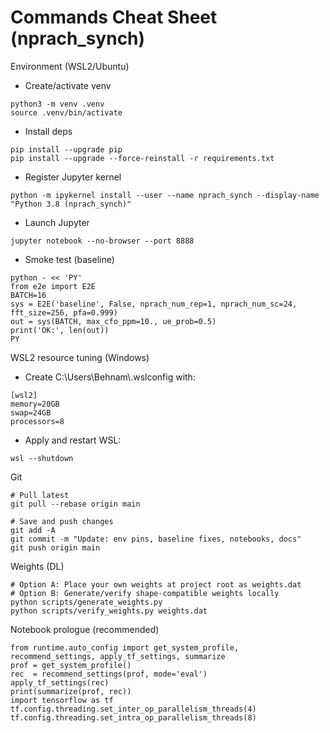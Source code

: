 # Commands Cheat Sheet (nprach_synch)

Environment (WSL2/Ubuntu)
- Create/activate venv
```
python3 -m venv .venv
source .venv/bin/activate
```
- Install deps
```
pip install --upgrade pip
pip install --upgrade --force-reinstall -r requirements.txt
```
- Register Jupyter kernel
```
python -m ipykernel install --user --name nprach_synch --display-name "Python 3.8 (nprach_synch)"
```
- Launch Jupyter
```
jupyter notebook --no-browser --port 8888
```
- Smoke test (baseline)
```
python - << 'PY'
from e2e import E2E
BATCH=16
sys = E2E('baseline', False, nprach_num_rep=1, nprach_num_sc=24, fft_size=256, pfa=0.999)
out = sys(BATCH, max_cfo_ppm=10., ue_prob=0.5)
print('OK:', len(out))
PY
```

WSL2 resource tuning (Windows)
- Create C:\\Users\\Behnam\\.wslconfig with:
```
[wsl2]
memory=20GB
swap=24GB
processors=8
```
- Apply and restart WSL:
```
wsl --shutdown
```

Git
```
# Pull latest
git pull --rebase origin main

# Save and push changes
git add -A
git commit -m "Update: env pins, baseline fixes, notebooks, docs"
git push origin main
```

Weights (DL)
```
# Option A: Place your own weights at project root as weights.dat
# Option B: Generate/verify shape‑compatible weights locally
python scripts/generate_weights.py
python scripts/verify_weights.py weights.dat
```

Notebook prologue (recommended)
```
from runtime.auto_config import get_system_profile, recommend_settings, apply_tf_settings, summarize
prof = get_system_profile()
rec  = recommend_settings(prof, mode='eval')
apply_tf_settings(rec)
print(summarize(prof, rec))
import tensorflow as tf
tf.config.threading.set_inter_op_parallelism_threads(4)
tf.config.threading.set_intra_op_parallelism_threads(8)
```
